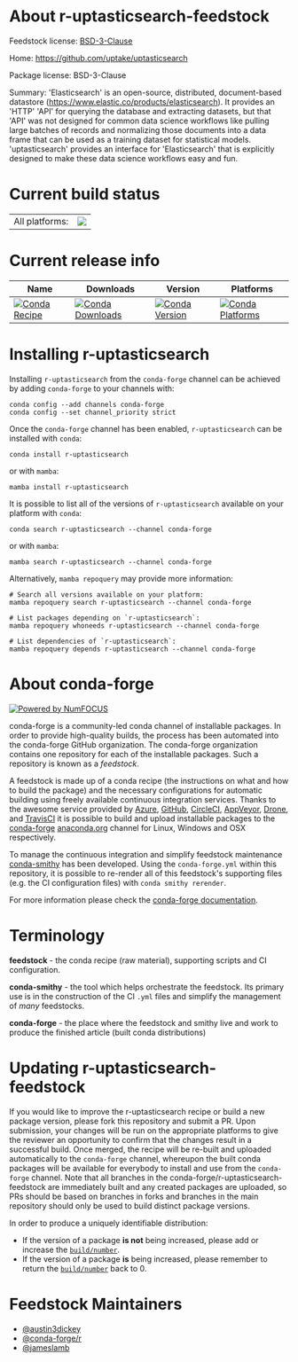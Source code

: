 About r-uptasticsearch-feedstock
================================

Feedstock license: [BSD-3-Clause](https://github.com/conda-forge/r-uptasticsearch-feedstock/blob/main/LICENSE.txt)

Home: https://github.com/uptake/uptasticsearch

Package license: BSD-3-Clause

Summary: 'Elasticsearch' is an open-source, distributed, document-based datastore (<https://www.elastic.co/products/elasticsearch>). It provides an 'HTTP' 'API' for querying the database and extracting datasets, but that 'API' was not designed for common data science workflows like pulling large batches of records and normalizing those documents into a data frame that can be used as a training dataset for statistical models. 'uptasticsearch' provides an interface for 'Elasticsearch' that is explicitly designed to make these data science workflows easy and fun.

Current build status
====================


<table><tr><td>All platforms:</td>
    <td>
      <a href="https://dev.azure.com/conda-forge/feedstock-builds/_build/latest?definitionId=9577&branchName=main">
        <img src="https://dev.azure.com/conda-forge/feedstock-builds/_apis/build/status/r-uptasticsearch-feedstock?branchName=main">
      </a>
    </td>
  </tr>
</table>

Current release info
====================

| Name | Downloads | Version | Platforms |
| --- | --- | --- | --- |
| [![Conda Recipe](https://img.shields.io/badge/recipe-r--uptasticsearch-green.svg)](https://anaconda.org/conda-forge/r-uptasticsearch) | [![Conda Downloads](https://img.shields.io/conda/dn/conda-forge/r-uptasticsearch.svg)](https://anaconda.org/conda-forge/r-uptasticsearch) | [![Conda Version](https://img.shields.io/conda/vn/conda-forge/r-uptasticsearch.svg)](https://anaconda.org/conda-forge/r-uptasticsearch) | [![Conda Platforms](https://img.shields.io/conda/pn/conda-forge/r-uptasticsearch.svg)](https://anaconda.org/conda-forge/r-uptasticsearch) |

Installing r-uptasticsearch
===========================

Installing `r-uptasticsearch` from the `conda-forge` channel can be achieved by adding `conda-forge` to your channels with:

```
conda config --add channels conda-forge
conda config --set channel_priority strict
```

Once the `conda-forge` channel has been enabled, `r-uptasticsearch` can be installed with `conda`:

```
conda install r-uptasticsearch
```

or with `mamba`:

```
mamba install r-uptasticsearch
```

It is possible to list all of the versions of `r-uptasticsearch` available on your platform with `conda`:

```
conda search r-uptasticsearch --channel conda-forge
```

or with `mamba`:

```
mamba search r-uptasticsearch --channel conda-forge
```

Alternatively, `mamba repoquery` may provide more information:

```
# Search all versions available on your platform:
mamba repoquery search r-uptasticsearch --channel conda-forge

# List packages depending on `r-uptasticsearch`:
mamba repoquery whoneeds r-uptasticsearch --channel conda-forge

# List dependencies of `r-uptasticsearch`:
mamba repoquery depends r-uptasticsearch --channel conda-forge
```


About conda-forge
=================

[![Powered by
NumFOCUS](https://img.shields.io/badge/powered%20by-NumFOCUS-orange.svg?style=flat&colorA=E1523D&colorB=007D8A)](https://numfocus.org)

conda-forge is a community-led conda channel of installable packages.
In order to provide high-quality builds, the process has been automated into the
conda-forge GitHub organization. The conda-forge organization contains one repository
for each of the installable packages. Such a repository is known as a *feedstock*.

A feedstock is made up of a conda recipe (the instructions on what and how to build
the package) and the necessary configurations for automatic building using freely
available continuous integration services. Thanks to the awesome service provided by
[Azure](https://azure.microsoft.com/en-us/services/devops/), [GitHub](https://github.com/),
[CircleCI](https://circleci.com/), [AppVeyor](https://www.appveyor.com/),
[Drone](https://cloud.drone.io/welcome), and [TravisCI](https://travis-ci.com/)
it is possible to build and upload installable packages to the
[conda-forge](https://anaconda.org/conda-forge) [anaconda.org](https://anaconda.org/)
channel for Linux, Windows and OSX respectively.

To manage the continuous integration and simplify feedstock maintenance
[conda-smithy](https://github.com/conda-forge/conda-smithy) has been developed.
Using the ``conda-forge.yml`` within this repository, it is possible to re-render all of
this feedstock's supporting files (e.g. the CI configuration files) with ``conda smithy rerender``.

For more information please check the [conda-forge documentation](https://conda-forge.org/docs/).

Terminology
===========

**feedstock** - the conda recipe (raw material), supporting scripts and CI configuration.

**conda-smithy** - the tool which helps orchestrate the feedstock.
                   Its primary use is in the construction of the CI ``.yml`` files
                   and simplify the management of *many* feedstocks.

**conda-forge** - the place where the feedstock and smithy live and work to
                  produce the finished article (built conda distributions)


Updating r-uptasticsearch-feedstock
===================================

If you would like to improve the r-uptasticsearch recipe or build a new
package version, please fork this repository and submit a PR. Upon submission,
your changes will be run on the appropriate platforms to give the reviewer an
opportunity to confirm that the changes result in a successful build. Once
merged, the recipe will be re-built and uploaded automatically to the
`conda-forge` channel, whereupon the built conda packages will be available for
everybody to install and use from the `conda-forge` channel.
Note that all branches in the conda-forge/r-uptasticsearch-feedstock are
immediately built and any created packages are uploaded, so PRs should be based
on branches in forks and branches in the main repository should only be used to
build distinct package versions.

In order to produce a uniquely identifiable distribution:
 * If the version of a package **is not** being increased, please add or increase
   the [``build/number``](https://docs.conda.io/projects/conda-build/en/latest/resources/define-metadata.html#build-number-and-string).
 * If the version of a package **is** being increased, please remember to return
   the [``build/number``](https://docs.conda.io/projects/conda-build/en/latest/resources/define-metadata.html#build-number-and-string)
   back to 0.

Feedstock Maintainers
=====================

* [@austin3dickey](https://github.com/austin3dickey/)
* [@conda-forge/r](https://github.com/conda-forge/r/)
* [@jameslamb](https://github.com/jameslamb/)

